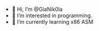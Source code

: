 - 👋 Hi, I’m @GiaNik0la
- 👀 I’m interested in programming.
- 🌱 I’m currently learning x86 ASM

<!---
GiaNik0la/GiaNik0la is a ✨ special ✨ repository because its `README.md` (this file) appears on your GitHub profile.
You can click the Preview link to take a look at your changes.
--->
